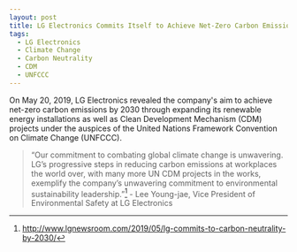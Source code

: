 ```yaml
---
layout: post
title: LG Electronics Commits Itself to Achieve Net-Zero Carbon Emissions by 2030
tags:
  - LG Electronics
  - Climate Change
  - Carbon Neutrality
  - CDM
  - UNFCCC
---
```


On May 20, 2019, LG Electronics revealed the company's aim to achieve net-zero carbon emissions by 2030 through expanding its renewable energy installations as well as Clean Development Mechanism (CDM) projects under the auspices of the United Nations Framework Convention on Climate Change (UNFCCC). 

> “Our commitment to combating global climate change is unwavering. LG’s progressive steps in reducing carbon emissions at workplaces the world over, with many more UN CDM projects in the works, exemplify the company’s unwavering commitment to environmental sustainability leadership.”[^1] - Lee Young-jae, Vice President of Environmental Safety at LG Electronics 

[^1]: <http://www.lgnewsroom.com/2019/05/lg-commits-to-carbon-neutrality-by-2030/>


